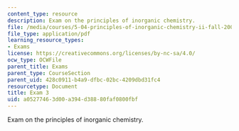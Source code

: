 ```yaml
---
content_type: resource
description: Exam on the principles of inorganic chemistry.
file: /media/courses/5-04-principles-of-inorganic-chemistry-ii-fall-2008/a05277463d00a394d38880faf0800fbf_exam3.pdf
file_type: application/pdf
learning_resource_types:
- Exams
license: https://creativecommons.org/licenses/by-nc-sa/4.0/
ocw_type: OCWFile
parent_title: Exams
parent_type: CourseSection
parent_uid: 428c0911-b4a9-dfbc-02bc-4209dbd31fc4
resourcetype: Document
title: Exam 3
uid: a0527746-3d00-a394-d388-80faf0800fbf
---
```

Exam on the principles of inorganic chemistry.